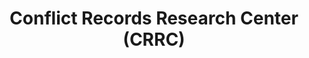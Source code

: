 ---
layout: repo
title: "Conflict Records Research Center (CRRC)"
id: 24514
permalink: repos/24514/
---
